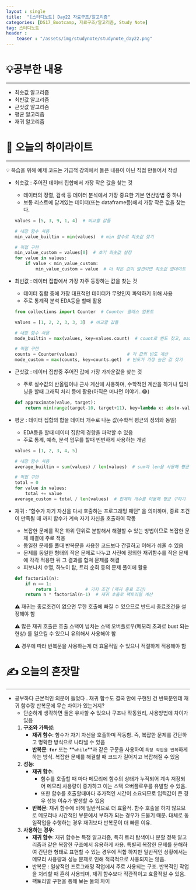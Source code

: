 ```yaml
---
layout : single
title:  "[스터디노트] Day22 자료구조/알고리즘"
categories: [DS17_Bootcamp, 자료구조/알고리즘, Study Note]
tag: 스터디노트
header :
    teaser : "/assets/img/studynote/studynote_day22.png"
---
```



# 💡공부한 내용

---

- 최솟값 알고리즘
- 최빈값 알고리즘
- 근삿값 알고리즘
- 평균 알고리즘
- 재귀 알고리즘

# 📝 오늘의 하이라이트

---

<aside>
💡 복습을 위해 예제 코드는 가급적 강의에서 들은 내용이 아닌 직접 만들어서 작성

</aside>

- 최솟값 : 주어진 데이터 집합에서 가장 작은 값을 찾는 것
    - 데이터의 정렬, 검색 등 데이터 분석에서 가장 중요한 기본 연산방법 중 하나
    - 보통 리스트에 담겨있는 데이터(또는 dataframe등)에서 가장 작은 값을 찾는다.
    
    ```python
    values = [5, 3, 9, 1, 4]  # 비교할 값들
    
    # 내장 함수 사용
    min_value_builtin = min(values)  # min 함수로 최솟값 찾기
    
    # 직접 구현
    min_value_custom = values[0]  # 초기 최솟값 설정
    for value in values:
        if value < min_value_custom:
            min_value_custom = value  # 더 작은 값이 발견되면 최솟값 업데이트
    ```
    
- 최빈값 : 데이터 집합에서 가장 자주 등장하는 값을 찾는 것
    - 데이터 집합 중에 가장 대표적인 데이터가 무엇인지 파악하기 위해 사용
    - 주로 통계적 분석 EDA등을 할때 활용
    
    ```python
    from collections import Counter  # Counter 클래스 임포트
    
    values = [1, 2, 2, 3, 3, 3]  # 비교할 값들
    
    # 내장 함수 사용
    mode_builtin = max(values, key=values.count)  # count로 빈도 찾고, max로 최빈값 찾기
    
    # 직접 구현
    counts = Counter(values)                   # 각 값의 빈도 계산
    mode_custom = max(counts, key=counts.get)  # 빈도가 가장 높은 값 찾기
    ```
    
- 근삿값 : 데이터 집합중 주어진 값에 가장 가까운값을 찾는 것
    - 주로 실수값의 반올림이나 근사 계산에 사용하며, 수학적인 계산을 하거나 딥러닝을 할때 그래픽 처리 등에 활용(아직은 머나먼 이야기..😂)
    
    ```python
    def approximate(value, target):
        return min(range(target-10, target+11), key=lambda x: abs(x-value))  # abs를 사용해 근삿값 찾기
    ```
    
- 평균 : 데이터 집합의 합을 데이터 개수로 나눈 값(수학적 평균의 정의와 동일)
    - EDA등을 할때 데이터 집합의 경향을 파악할 수 있음
    - 주로 통계, 예측, 분석 업무를 할때 빈번하게 사용하는 개념
    
    ```python
    values = [1, 2, 3, 4, 5]
    
    # 내장 함수 사용
    average_builtin = sum(values) / len(values)  # sum과 len을 사용해 평균 구하기
    
    # 직접 구현
    total = 0
    for value in values:
        total += value
    average_custom = total / len(values)  # 합계와 개수를 이용해 평균 구하기
    ```
    
- 재귀 : “함수가 자기 자신을 다시 호출하는 프로그래밍 패턴” 을 의미하며, 종료 조건이 만족될 때 까지 함수가 계속 자기 자신을 호출하여 작동
    - 복잡한 문제를 작은 하위 단위로 분할해서 해결할 수 있는 방법이므로 복잡한 문제 해결에 주로 적용
    - 동일한 문제를 풀때 반복문을 사용한 코드보다 간결하고 이해가 쉬울 수 있음
    - 문제를 동일한 형태의 작은 문제로 나누고 사전에 정의한 재귀함수를 작은 문제에 각각 적용한 뒤 그 결과를 합쳐 문제를 해결
    - 피보나치 수열, 하노이 탑, 트리 순회 등의 문제 풀이에 활용
    
    ```python
    def factorial(n):
        if n == 1:
            return 1           # 기저 조건 (재귀 종료 조건)
        return n * factorial(n-1)  # 재귀 호출로 팩토리얼 계산
    ```
    
    ⚠️ 재귀는 종료조건이 없으면 무한 호출에 빠질 수 있으므로 반드시 종료조건을 설정해야 함
    
    ⚠️ 많은 재귀 호출은 호출 스택이 넘치는 스택 오버플로우(메모리 초과로 bust 되는 현상) 를 일으킬 수 있으니 유의해서 사용해야 함
    
    ⚠️ 경우에 따라 반복문을 사용하는게 더 효율적일 수 있으니 적절하게 적용해야 함
    

# ✍️ 오늘의 혼잣말

---

- 공부하다 근본적인 의문이 들었다 . 재귀 함수도 결국 안에 구현된 건 반복문인데 재귀 함수랑 반복문에 무슨 차이가 있는거지?
    - 단순하게 생각하면 둘은 유사할 수 있으나 구조나 작동원리, 사용방법에 차이가 있음
    1. **구조와 가독성**:
        - **재귀 함수**: 함수가 자기 자신을 호출하며 작동함. 즉, 복잡한 문제를 간단하고 명확한 방식으로 나타낼 수 있음
        - **반복문**: **`for`** 또는 **`while`**과 같은 구문을 사용하여 `특정 작업을 반복`하게 하는 방식. 복잡한 문제를 해결할 때 코드가 길어지고 복잡해질 수 있음
    2. **성능**:
        - **재귀 함수**:
            - 함수를 호출할 때 마다 메모리에 함수의 상태가 누적되어 계속 저장되어 메모리 사용량이 증가하고 이는 스택 오버플로우를 유발할 수 있음.
            - 또한 함수를 호출할때마다 추가적인 시간이 소요되므로 입력값이 큰 경우 성능 이슈가 발생할 수 있음
        - **반복문**: 재귀 함수에 비해 일반적으로 더 효율적. 함수 호출을 하지 않으므로 메모리나 시간적인 부분에서 부하가 되는 경우가 드물기 때문. 대체로 동일작업을 수행하는 경우 재귀보다 반복문이 더 빠른 이유.
    3. **사용하는 경우**:
        - **재귀 함수**: 재귀 함수는 특정 알고리즘, 특히 트리 탐색이나 분할 정복 알고리즘과 같은 복잡한 구조에서 유용하게 사용. 특별히 복잡한 문제를 분해하여 간단한 형태로 표현할 수 있는 경우에 적합 하지만 일반적인 상황에서는 메모리 사용량과 성능 문제로 인해 적극적으로 사용되지는 않음.
        - 반복문 : 일상적인 프로그래밍 작업에서 주로 사용되는 구조. 반복적인 작업을 처리할 때 흔히 사용되며, 재귀 함수보다 직관적이고 효율적일 수 있음.
        - 팩토리얼 구현을 통해 보는 둘의 차이